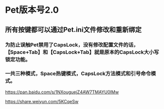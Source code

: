 Pet版本号2.0
====
## 所有按键都可以通过Pet.ini文件修改和重新绑定

### 为防止误触Pet禁用了CapsLock，没有修改配置文件的话，【Space+Tab】和【CapsLock+Tab】就是原本的CapsLock大小写锁定功能。

### 一共三种模式，Space热键模式，CapsLock方法模式和引号命令模式。

https://pan.baidu.com/s/1NXouguejZ4AW7TMAYU0lMw

https://share.weiyun.com/5KCqeSw
